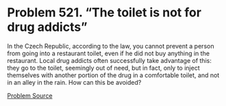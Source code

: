 # Problem 521. “The toilet is not for drug addicts”

In the Czech Republic, according to the law, you cannot prevent a person from going into a restaurant toilet, even if he did not buy anything in the restaurant. Local drug addicts often successfully take advantage of this: they go to the toilet, seemingly out of need, but in fact, only to inject themselves with another portion of the drug in a comfortable toilet, and not in an alley in the rain. How can this be avoided?

[Problem Source](https://www.trizland.ru/tasks/5210/)